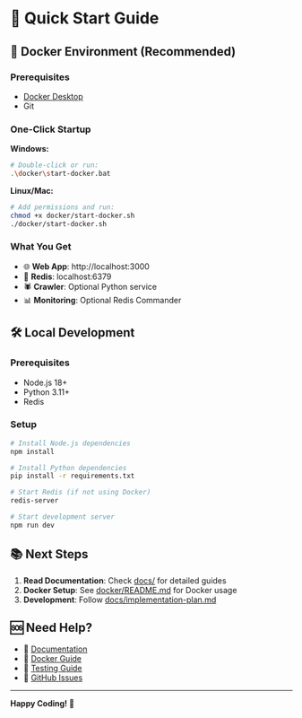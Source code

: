 # 🚀 Quick Start Guide

## 🐳 Docker Environment (Recommended)

### Prerequisites
- [Docker Desktop](https://www.docker.com/products/docker-desktop/)
- Git

### One-Click Startup

**Windows:**
```bash
# Double-click or run:
.\docker\start-docker.bat
```

**Linux/Mac:**
```bash
# Add permissions and run:
chmod +x docker/start-docker.sh
./docker/start-docker.sh
```

### What You Get
- 🌐 **Web App**: http://localhost:3000
- 🔴 **Redis**: localhost:6379
- 🕷️ **Crawler**: Optional Python service
- 📊 **Monitoring**: Optional Redis Commander

## 🛠️ Local Development

### Prerequisites
- Node.js 18+
- Python 3.11+
- Redis

### Setup
```bash
# Install Node.js dependencies
npm install

# Install Python dependencies
pip install -r requirements.txt

# Start Redis (if not using Docker)
redis-server

# Start development server
npm run dev
```

## 📚 Next Steps

1. **Read Documentation**: Check [docs/](docs/) for detailed guides
2. **Docker Setup**: See [docker/README.md](docker/README.md) for Docker usage
3. **Development**: Follow [docs/implementation-plan.md](docs/implementation-plan.md)

## 🆘 Need Help?

- 📖 [Documentation](docs/)
- 🐳 [Docker Guide](docker/README.md)
- 🧪 [Testing Guide](docs/testing-guide.md)
- 🐛 [GitHub Issues](https://github.com/your-repo/issues)

---

**Happy Coding! 🎉**
